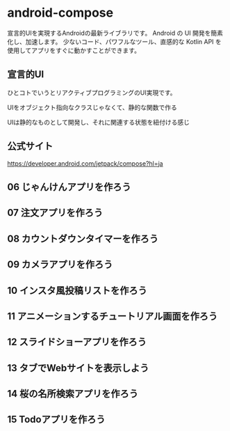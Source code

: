 # android-compose
宣言的UIを実現するAndroidの最新ライブラリです。
Android の UI 開発を簡素化し、加速します。
少ないコード、パワフルなツール、直感的な Kotlin API を使用してアプリをすぐに動かすことができます。

## 宣言的UI
ひとコトでいうとリアクティブプログラミングのUI実現です。

UIをオブジェクト指向なクラスじゃなくて、静的な関数で作る

UIは静的なものとして開発し、それに関連する状態を紐付ける感じ

## 公式サイト

https://developer.android.com/jetpack/compose?hl=ja

## 06 じゃんけんアプリを作ろう

## 07 注文アプリを作ろう

## 08 カウントダウンタイマーを作ろう

## 09 カメラアプリを作ろう

## 10 インスタ風投稿リストを作ろう

## 11 アニメーションするチュートリアル画面を作ろう

## 12 スライドショーアプリを作ろう

## 13 タブでWebサイトを表示しよう

## 14 桜の名所検索アプリを作ろう

## 15 Todoアプリを作ろう
